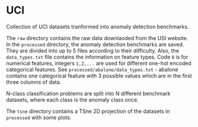 # UCI
Collection of UCI datasets tranformed into anomaly detection benchmarks.

The `raw` directory contains the raw data downlaoded from the USI website. In the `processed` directory, the anomaly detection benchmarks are saved. They are divided into up to 5 files according to their difficulty. Also, the `data_types.txt` file contains the information on feature types. Code `0` is for numerical features, integers `1,2,...` are used for different one-hot encoded categorical features. See `processed/abalone/data_types.txt` - abalone contains one categorical feature with 3 possible values which are in the first three columns of data.

N-class classification problems are split into N different benchmark datasets, where each class is the anomaly class once.

The `tsne` directory contains a TSne 2D projection of the datasets in `processed` with some plots.